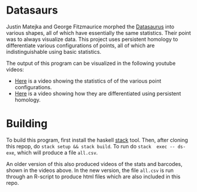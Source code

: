 # Datasaurs
Justin Matejka and George Fitzmaurice morphed the [Datasaurus](https://www.autodesk.com/research/publications/same-stats-different-graphs) into various shapes, all of which have essentially the same statistics. Their point was to always visualize data. This project uses persistent homology to differentiate various configurations of points, all of which are indistinguishable using basic statistics. 

The output of this program can be visualized in the following youtube videos: 
+ [Here](https://www.youtube.com/watch?v=CGvwX5lUl74) is a video showing the statistics of of the various point configurations. 
+ [Here](https://www.youtube.com/watch?v=ISpv4kQiAns) is a video showing how they are differentiated using persistent homology. 

# Building
To build this program, first install the haskell [stack](https://docs.haskellstack.org/en/stable/README/) tool. Then, after cloning this repop, do `stack setup && stack build`. To run do `stack 
exec -- ds-exe`, which will produce a file `all.csv`. 

An older version of this also produced videos of the stats and barcodes, shown in the videos above. In 
the new version, the file `all.csv` is run through an R-script to produce html files which are also included in this repo. 
